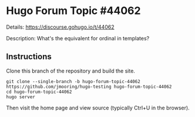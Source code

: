 # Hugo Forum Topic #44062

Details: <https://discourse.gohugo.io/t/44062>

Description: What's the equivalent for ordinal in templates?

## Instructions

Clone this branch of the repository and build the site.

```text
git clone --single-branch -b hugo-forum-topic-44062 https://github.com/jmooring/hugo-testing hugo-forum-topic-44062
cd hugo-forum-topic-44062
hugo server
```

Then visit the home page and view source (typically Ctrl+U in the browser).
